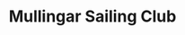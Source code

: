 ---
title: "Mullingar Sailing Club"
address: "Lough Owel, Mullingar, Co. Westmeath"
tel: "+353 (0)44 934 2058"
county: "Westmeath"
category: "Sailing"
type: "Content"
lat: "53.566200256347656"
lng: "-7.3605732917785645"
---